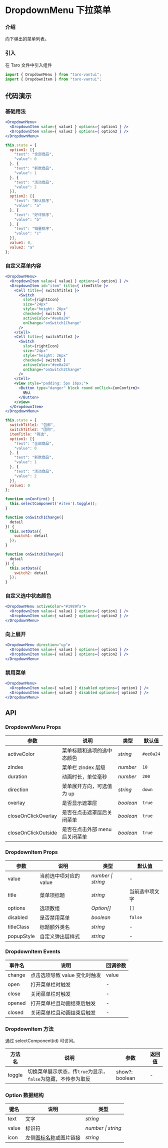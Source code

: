 # DropdownMenu 下拉菜单

### 介绍

向下弹出的菜单列表。

### 引入

在 Taro 文件中引入组件

```javascript
import { DropdownMenu } from "taro-vantui";
import { DropdownItem } from "taro-vantui"; 
```

## 代码演示

### 基础用法

```jsx
<DropdownMenu>
  <DropdownItem value={ value1 } options={ option1 } />
  <DropdownItem value={ value2 } options={ option2 } />
</DropdownMenu> 
```

```javascript
this.state = {
  option1: [{
    "text": "全部商品",
    "value": 0
  }, {
    "text": "新款商品",
    "value": 1
  }, {
    "text": "活动商品",
    "value": 2
  }],
  option2: [{
    "text": "默认排序",
    "value": "a"
  }, {
    "text": "好评排序",
    "value": "b"
  }, {
    "text": "销量排序",
    "value": "c"
  }],
  value1: 0,
  value2: "a"
}; 
```

### 自定义菜单内容

```jsx
<DropdownMenu>
  <DropdownItem value={ value1 } options={ option1 } />
  <DropdownItem id="item" title={ itemTitle }>
    <Cell title={ switchTitle1 }>
      <Switch
        slot={rightIcon}
        size="24px"
        style="height: 26px"
        checked={ switch1 }
        activeColor="#ee0a24"
        onChange="onSwitch1Change"
      />
    </Cell>
    <Cell title={ switchTitle2 }>
      <Switch
        slot={rightIcon}
        size="24px"
        style="height: 26px"
        checked={ switch2 }
        activeColor="#ee0a24"
        onChange="onSwitch2Change"
      />
    </Cell>
    <view style="padding: 5px 16px;">
      <Button type="danger" block round onClick={onConfirm}>
        确认
      </Button>
    </view>
  </DropdownItem>
</DropdownMenu> 
```

```javascript
this.state = {
  switchTitle1: "包邮",
  switchTitle2: "团购",
  itemTitle: "筛选",
  option1: [{
    "text": "全部商品",
    "value": 0
  }, {
    "text": "新款商品",
    "value": 1
  }, {
    "text": "活动商品",
    "value": 2
  }],
  value1: 0
};

function onConfirm() {
  this.selectComponent('#item').toggle();
}

function onSwitch1Change({
  detail
}) {
  this.setData({
    switch1: detail
  });
}

function onSwitch2Change({
  detail
}) {
  this.setData({
    switch2: detail
  });
} 
```

### 自定义选中状态颜色

```jsx
<DropdownMenu activeColor="#1989fa">
  <DropdownItem value={ value1 } options={ option1 } />
  <DropdownItem value={ value2 } options={ option2 } />
</DropdownMenu> 
```

### 向上展开

```jsx
<DropdownMenu direction="up">
  <DropdownItem value={ value1 } options={ option1 } />
  <DropdownItem value={ value2 } options={ option2 } />
</DropdownMenu> 
```

### 禁用菜单

```jsx
<DropdownMenu>
  <DropdownItem value={ value1 } disabled options={ option1 } />
  <DropdownItem value={ value2 } disabled options={ option2 } />
</DropdownMenu> 
```

## API

### DropdownMenu Props

| 参数 | 说明 | 类型 | 默认值 |
| --- | --- | --- | --- |
| activeColor | 菜单标题和选项的选中态颜色 | _string_ | `#ee0a24` |
| zIndex | 菜单栏 zIndex 层级 | _number_ | `10` |
| duration | 动画时长，单位毫秒 | _number_ | `200` |
| direction | 菜单展开方向，可选值为 up | _string_ | `down` |
| overlay | 是否显示遮罩层 | _boolean_ | `true` |
| closeOnClickOverlay | 是否在点击遮罩层后关闭菜单 | _boolean_ | `true` |
| closeOnClickOutside | 是否在点击外部 menu 后关闭菜单 | _boolean_ | `true` |

### DropdownItem Props

| 参数        | 说明                   | 类型               | 默认值         |
| ----------- | ---------------------- | ------------------ | -------------- |
| value       | 当前选中项对应的 value | _number \| string_ | -              |
| title       | 菜单项标题             | _string_           | 当前选中项文字 |
| options     | 选项数组               | _Option[]_         | `[]`           |
| disabled    | 是否禁用菜单           | _boolean_          | `false`        |
| titleClass | 标题额外类名           | _string_           | -              |
| popupStyle | 自定义弹出层样式       | _string_           | -              |

### DropdownItem Events

| 事件名 | 说明                          | 回调参数 |
| ------ | ----------------------------- | -------- |
| change | 点击选项导致 value 变化时触发 | value    |
| open   | 打开菜单栏时触发              | -        |
| close  | 关闭菜单栏时触发              | -        |
| opened | 打开菜单栏且动画结束后触发    | -        |
| closed | 关闭菜单栏且动画结束后触发    | -        |

### DropdownItem 方法

通过 selectComponent(id) 可访问。

| 方法名 | 说明 | 参数 | 返回值 |
| --- | --- | --- | --- |
| toggle | 切换菜单展示状态，传`true`为显示，`false`为隐藏，不传参为取反 | show?: boolean | - |

### Option 数据结构

| 键名  | 说明                             | 类型               |
| ----- | -------------------------------- | ------------------ |
| text  | 文字                             | _string_           |
| value | 标识符                           | _number \| string_ |
| icon  | 左侧[图标名称](#/icon)或图片链接 | _string_           |
